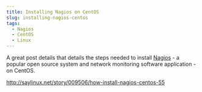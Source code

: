 ```yaml
---
title: Installing Nagios on CentOS
slug: installing-nagios-centos
tags:
  - Nagios
  - CentOS
  - Linux
---
```

A great post details that details the steps needed to install [Nagios](http://nagios.org) - a popular open source system and network monitoring software application - on CentOS.

<http://saylinux.net/story/009506/how-install-nagios-centos-55>
